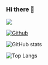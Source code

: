 ### Hi there 👋
![](https://visitor-badge.laobi.icu/badge?page_id=OlawaleJuwonM.OlawaleJuwonM)

[![Github](https://img.shields.io/github/followers/CharalambosIoannou?label=Follow&style=social)](https://github.com/OlawaleJuwonm)

![GitHub stats](https://github-readme-stats.vercel.app/api?username=OlawaleJuwonM&show_icons=true&theme=tokyonight)

![Top Langs](https://github-readme-stats.vercel.app/api/top-langs/?username=OlawaleJuwonM&theme=tokyonight)
<!--
**olawalejuwonm/olawalejuwonm** is a ✨ _special_ ✨ repository because its `README.md` (this file) appears on your GitHub profile.

Here are some ideas to get you started:

- 🔭 I’m currently working on ...
- 🌱 I’m currently learning ...
- 👯 I’m looking to collaborate on ...
- 🤔 I’m looking for help with ...
- 💬 Ask me about ...
- 📫 How to reach me: ...
- 😄 Pronouns: ...
- ⚡ Fun fact: ...
-->
